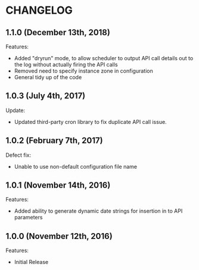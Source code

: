 # CHANGELOG

## 1.1.0 (December 13th, 2018)

Features:

- Added "dryrun" mode, to allow scheduler to output API call details out to the log without actually firing the API calls
- Removed need to specify instance zone in configuration
- General tidy up of the code

## 1.0.3 (July 4th, 2017)

Update:

- Updated third-party cron library to fix duplicate API call issue.

## 1.0.2 (February 7th, 2017)

Defect fix:

- Unable to use non-default configuration file name

## 1.0.1 (November 14th, 2016)

Features:

- Added ability to generate dynamic date strings for insertion in to API parameters

## 1.0.0 (November 12th, 2016)

Features:

- Initial Release